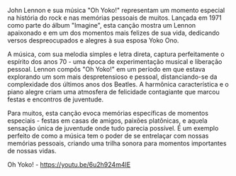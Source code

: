 John Lennon e sua música "Oh Yoko!" representam um momento especial na história do rock e nas memórias pessoais de muitos. Lançada em 1971 como parte do álbum "Imagine", esta canção mostra um Lennon apaixonado e em um dos momentos mais felizes de sua vida, dedicando versos despreocupados e alegres à sua esposa Yoko Ono.

A música, com sua melodia simples e letra direta, captura perfeitamente o espírito dos anos 70 - uma época de experimentação musical e liberação pessoal. Lennon compôs "Oh Yoko!" em um período em que estava explorando um som mais despretensioso e pessoal, distanciando-se da complexidade dos últimos anos dos Beatles. A harmônica característica e o piano alegre criam uma atmosfera de felicidade contagiante que marcou festas e encontros de juventude.

Para muitos, esta canção evoca memórias específicas de momentos especiais - festas em casas de amigos, paixões platônicas, e aquela sensação única de juventude onde tudo parecia possível. É um exemplo perfeito de como a música tem o poder de se entrelaçar com nossas memórias pessoais, criando uma trilha sonora para momentos importantes de nossas vidas.

Oh Yoko! - https://youtu.be/6u2h924m4IE